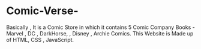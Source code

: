 # Comic-Verse-
Basically , It is a Comic Store in which it contains 5 Comic Company Books - Marvel , DC , DarkHorse, , Disney , Archie Comics.  This Website is Made up of HTML, CSS , JavaScript.
